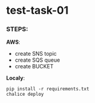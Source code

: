 # test-task-01

### STEPS:

**AWS**:
- create SNS topic
- create SQS queue
- create BUCKET

**Localy**:

    pip install -r requirements.txt
    chalice deploy